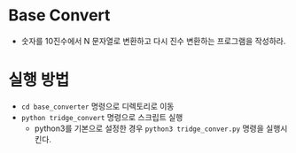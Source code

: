 # Base Convert
- 숫자를 10진수에서 N 문자열로 변환하고 다시 진수 변환하는 프로그램을 작성하라.

# 실행 방법
- `cd base_converter` 명령으로 디렉토리로 이동
- `python tridge_convert` 명령으로 스크립트 실행
  - python3를 기본으로 설정한 경우 `python3 tridge_conver.py` 명령을 실행시킨다.